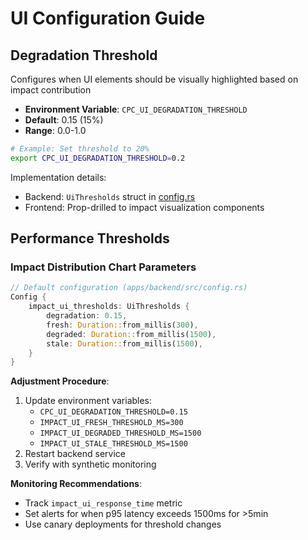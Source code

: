 # UI Configuration Guide

## Degradation Threshold
Configures when UI elements should be visually highlighted based on impact contribution
- **Environment Variable**: `CPC_UI_DEGRADATION_THRESHOLD`
- **Default**: 0.15 (15%)
- **Range**: 0.0-1.0

```bash
# Example: Set threshold to 20%
export CPC_UI_DEGRADATION_THRESHOLD=0.2
```

Implementation details:
- Backend: `UiThresholds` struct in [config.rs](../apps/backend/src/config.rs)
- Frontend: Prop-drilled to impact visualization components

## Performance Thresholds
### Impact Distribution Chart Parameters
```rust
// Default configuration (apps/backend/src/config.rs)
Config {
    impact_ui_thresholds: UiThresholds {
        degradation: 0.15,
        fresh: Duration::from_millis(300),
        degraded: Duration::from_millis(1500),
        stale: Duration::from_millis(1500),
    }
}
```

**Adjustment Procedure**:
1. Update environment variables:
   - `CPC_UI_DEGRADATION_THRESHOLD=0.15`
   - `IMPACT_UI_FRESH_THRESHOLD_MS=300`
   - `IMPACT_UI_DEGRADED_THRESHOLD_MS=1500`
   - `IMPACT_UI_STALE_THRESHOLD_MS=1500`
2. Restart backend service
3. Verify with synthetic monitoring

**Monitoring Recommendations**:
- Track `impact_ui_response_time` metric
- Set alerts for when p95 latency exceeds 1500ms for >5min
- Use canary deployments for threshold changes